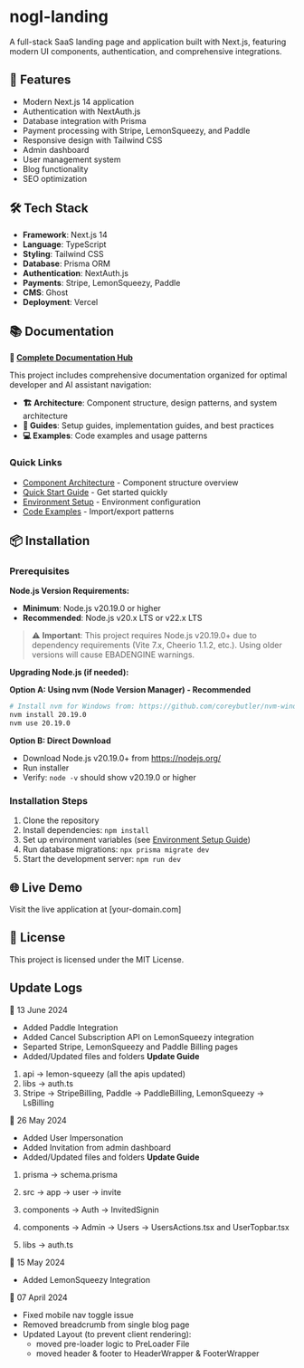 # nogl-landing

A full-stack SaaS landing page and application built with Next.js, featuring modern UI components, authentication, and comprehensive integrations.

## 🚀 Features

- Modern Next.js 14 application
- Authentication with NextAuth.js
- Database integration with Prisma
- Payment processing with Stripe, LemonSqueezy, and Paddle
- Responsive design with Tailwind CSS
- Admin dashboard
- User management system
- Blog functionality
- SEO optimization

## 🛠️ Tech Stack

- **Framework**: Next.js 14
- **Language**: TypeScript
- **Styling**: Tailwind CSS
- **Database**: Prisma ORM
- **Authentication**: NextAuth.js
- **Payments**: Stripe, LemonSqueezy, Paddle
- **CMS**: Ghost
- **Deployment**: Vercel

## 📚 Documentation

**📖 [Complete Documentation Hub](./docs/README.md)**

This project includes comprehensive documentation organized for optimal developer and AI assistant navigation:

- **🏗️ Architecture**: Component structure, design patterns, and system architecture
- **📖 Guides**: Setup guides, implementation guides, and best practices
- **💻 Examples**: Code examples and usage patterns

### Quick Links

- [Component Architecture](./docs/architecture/README.md) - Component structure overview
- [Quick Start Guide](./docs/guides/QUICK_START.md) - Get started quickly
- [Environment Setup](./docs/guides/ENV_SETUP_GUIDE.md) - Environment configuration
- [Code Examples](./docs/examples/IMPORT_EXAMPLES.tsx) - Import/export patterns

## 📦 Installation

### Prerequisites

**Node.js Version Requirements:**
- **Minimum**: Node.js v20.19.0 or higher
- **Recommended**: Node.js v20.x LTS or v22.x LTS

> ⚠️ **Important**: This project requires Node.js v20.19.0+ due to dependency requirements (Vite 7.x, Cheerio 1.1.2, etc.). Using older versions will cause EBADENGINE warnings.

**Upgrading Node.js (if needed):**

**Option A: Using nvm (Node Version Manager) - Recommended**
```bash
# Install nvm for Windows from: https://github.com/coreybutler/nvm-windows
nvm install 20.19.0
nvm use 20.19.0
```

**Option B: Direct Download**
- Download Node.js v20.19.0+ from https://nodejs.org/
- Run installer
- Verify: `node -v` should show v20.19.0 or higher

### Installation Steps

1. Clone the repository
2. Install dependencies: `npm install`
3. Set up environment variables (see [Environment Setup Guide](./docs/guides/ENV_SETUP_GUIDE.md))
4. Run database migrations: `npx prisma migrate dev`
5. Start the development server: `npm run dev`

## 🌐 Live Demo

Visit the live application at [your-domain.com]

## 📄 License

This project is licensed under the MIT License.

## Update Logs

📆 13 June 2024

- Added Paddle Integration
- Added Cancel Subscription API on LemonSqueezy integration
- Separted Stripe, LemonSqueezy and Paddle Billing pages
- Added/Updated files and folders
  **Update Guide**

1. api -> lemon-squeezy (all the apis updated)
2. libs -> auth.ts
3. Stripe -> StripeBilling, Paddle -> PaddleBilling, LemonSqueezy -> LsBilling

📆 26 May 2024

- Added User Impersonation
- Added Invitation from admin dashboard
- Added/Updated files and folders
  **Update Guide**

1. prisma → schema.prisma

2. src → app → user → invite

3. components → Auth → InvitedSignin

4. components → Admin → Users → UsersActions.tsx and UserTopbar.tsx

5. libs → auth.ts

📆 15 May 2024

- Added LemonSqueezy Integration

📆 07 April 2024

- Fixed mobile nav toggle issue
- Removed breadcrumb from single blog page
- Updated Layout (to prevent client rendering):
  - moved pre-loader logic to PreLoader File
  - moved header & footer to HeaderWrapper & FooterWrapper
